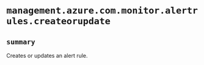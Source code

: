 # `management.azure.com.monitor.alertrules.createorupdate`

## `summary`
Creates or updates an alert rule.


